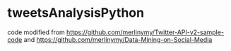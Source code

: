 # tweetsAnalysisPython
code modified from https://github.com/merlinymy/Twitter-API-v2-sample-code 
and https://github.com/merlinymy/Data-Mining-on-Social-Media
